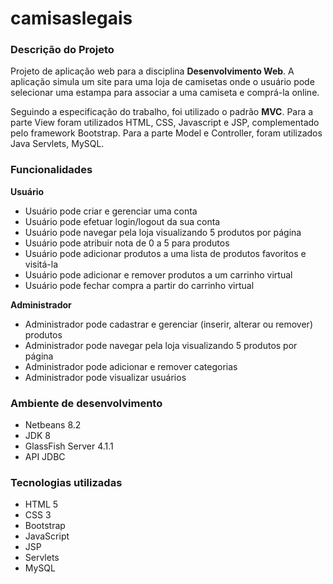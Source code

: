 # camisaslegais

### Descrição do Projeto
Projeto de aplicação web para a disciplina **Desenvolvimento Web**.
A aplicação simula um site para uma loja de camisetas onde o usuário pode selecionar uma estampa para associar a uma camiseta e comprá-la online.
  
Seguindo a especificação do trabalho, foi utilizado o padrão **MVC**. Para a parte View foram utilizados HTML, CSS, Javascript e JSP, complementado pelo framework Bootstrap. Para a parte Model e Controller, foram utilizados Java Servlets, MySQL.

### Funcionalidades
**Usuário**
- Usuário pode criar e gerenciar uma conta
- Usuário pode efetuar login/logout da sua conta
- Usuário pode navegar pela loja visualizando 5 produtos por página
- Usuário pode atribuir nota de 0 a 5 para produtos
- Usuário pode adicionar produtos a uma lista de produtos favoritos e visitá-la
- Usuário pode adicionar e remover produtos a um carrinho virtual
- Usuário pode fechar compra a partir do carrinho virtual

**Administrador**
- Administrador pode cadastrar e gerenciar (inserir, alterar ou remover) produtos
- Administrador pode navegar pela loja visualizando 5 produtos por página
- Administrador pode adicionar e remover categorias
- Administrador pode visualizar usuários

### Ambiente de desenvolvimento
- Netbeans 8.2
- JDK 8
- GlassFish Server 4.1.1
- API JDBC
### Tecnologias utilizadas
- HTML 5
- CSS 3
- Bootstrap
- JavaScript
- JSP
- Servlets
- MySQL

